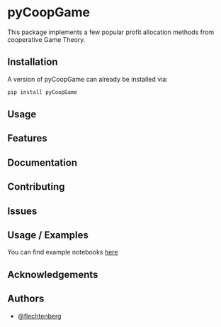 # pyCoopGame

This package implements a few popular profit allocation methods from cooperative Game Theory.

## Installation

A version of pyCoopGame can already be installed via:

```bash
pip install pyCoopGame
```

## Usage

## Features

## Documentation

## Contributing

## Issues

## Usage / Examples

You can find example notebooks [here](https://github.com/flechtenberg/pyCoopGame/tree/master/notebooks/)

## Acknowledgements


## Authors
- [@flechtenberg](https://www.github.com/flechtenberg)


